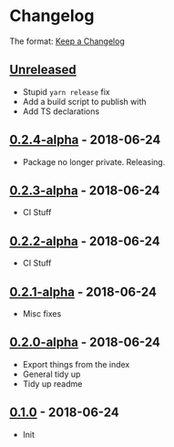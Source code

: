 # Changelog

The format: [Keep a Changelog](http://keepachangelog.com/en/1.0.0/)

## [Unreleased]

- Stupid `yarn release` fix
- Add a build script to publish with
- Add TS declarations

## [0.2.4-alpha][] - 2018-06-24

- Package no longer private. Releasing.

## [0.2.3-alpha][] - 2018-06-24

- CI Stuff

## [0.2.2-alpha][] - 2018-06-24

- CI Stuff

## [0.2.1-alpha][] - 2018-06-24

- Misc fixes

## [0.2.0-alpha][] - 2018-06-24

- Export things from the index
- General tidy up
- Tidy up readme

## [0.1.0][] - 2018-06-24

- Init


[Unreleased]: https://github.com/nfour/fermenter/compare/v0.2.4-alpha...HEAD
[0.2.4-alpha]: https://github.com/nfour/fermenter/compare/v0.2.3-alpha...v0.2.4-alpha
[0.2.3-alpha]: https://github.com/nfour/fermenter/compare/v0.2.2-alpha...v0.2.3-alpha
[0.2.2-alpha]: https://github.com/nfour/fermenter/compare/v0.2.1-alpha...v0.2.2-alpha
[0.2.1-alpha]: https://github.com/nfour/fermenter/compare/v0.2.0-alpha...v0.2.1-alpha
[0.2.0-alpha]: https://github.com/nfour/fermenter/compare/v0.1.0...v0.2.0-alpha
[0.1.0]: https://github.com/nfour/fermenter/tree/v0.1.0
